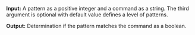 **Input:** A pattern as a positive integer and a command as a string.
The third argument is optional with default value defines a level of patterns.


**Output:** Determination if the pattern matches the command as a boolean.
